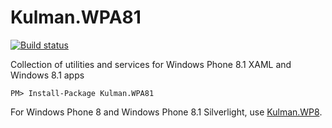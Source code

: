 Kulman.WPA81
============

[![Build status](https://ci.appveyor.com/api/projects/status/pylnk1oohetm8xub?svg=true)](https://ci.appveyor.com/project/igorkulman/kulman-wpa81)

Collection of utilities and services for Windows Phone 8.1 XAML and Windows 8.1 apps

    PM> Install-Package Kulman.WPA81

For Windows Phone 8 and Windows Phone 8.1 Silverlight, use [Kulman.WP8](https://github.com/igorkulman/Kulman.WP8).

